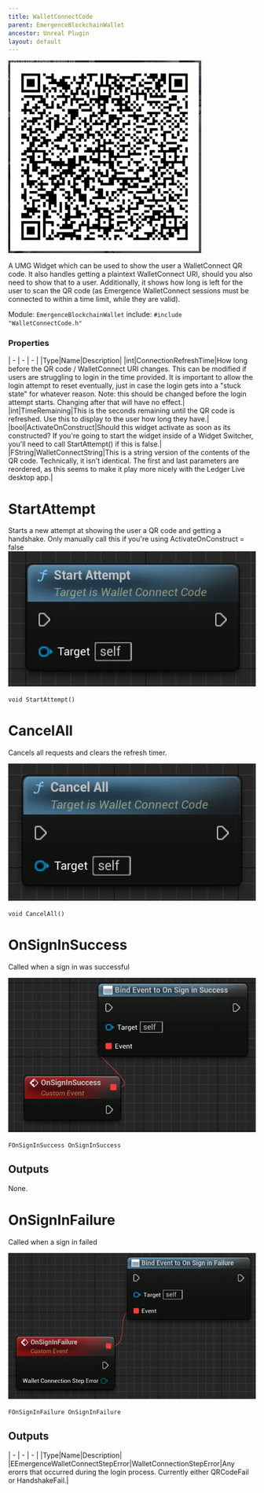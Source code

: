 ```yaml
---
title: WalletConnectCode
parent: EmergenceBlockchainWallet
ancestor: Unreal Plugin
layout: default
---
```


![](WalletConnectCodeExample.PNG)

A UMG Widget which can be used to show the user a WalletConnect QR code. 
It also handles getting a plaintext WalletConnect URI, should you also need to show that to a user.
Additionally, it shows how long is left for the user to scan the QR code (as Emergence WalletConnect sessions must be connected to within a time limit, while they are valid).

Module: `EmergenceBlockchainWallet`
include: `#include "WalletConnectCode.h"`

### Properties

| - | - | - |
|Type|Name|Description|
|int|ConnectionRefreshTime|How long before the QR code / WalletConnect URI changes. This can be modified if users are struggling to login in the time provided. It is important to allow the login attempt to reset eventually, just in case the login gets into a "stuck state" for whatever reason. Note: this should be changed before the login attempt starts. Changing after that will have no effect.|
|int|TimeRemaining|This is the seconds remaining until the QR code is refreshed. Use this to display to the user how long they have.|
|bool|ActivateOnConstruct|Should this widget activate as soon as its constructed? If you're going to start the widget inside of a Widget Switcher, you'll need to call StartAttempt() if this is false.|
|FString|WalletConnectString|This is a string version of the contents of the QR code. Technically, it isn't identical. The first and last parameters are reordered, as this seems to make it play more nicely with the Ledger Live desktop app.|

# StartAttempt

Starts a new attempt at showing the user a QR code and getting a handshake. Only manually call this if you're using ActivateOnConstruct = false
![](StartAttempt.PNG)

`void StartAttempt()`

# CancelAll

Cancels all requests and clears the refresh timer.

![](CancelAll.PNG)

`void CancelAll()`

# OnSignInSuccess

Called when a sign in was successful

![](OnSignInSuccess.PNG)

`FOnSignInSuccess OnSignInSuccess`

## Outputs

None.

# OnSignInFailure

Called when a sign in failed

![](OnSignInFailure.PNG)

`FOnSignInFailure OnSignInFailure`

## Outputs 

| - | - | - |
|Type|Name|Description|
|EEmergenceWalletConnectStepError|WalletConnectionStepError|Any erorrs that occurred during the login process. Currently either QRCodeFail or HandshakeFail.|
